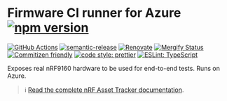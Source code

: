 # Firmware CI runner for Azure [![npm version](https://img.shields.io/npm/v/@nordicsemiconductor/firmware-ci-runner-azure.svg)](https://www.npmjs.com/package/@nordicsemiconductor/firmware-ci-runner-azure)

[![GitHub Actions](https://github.com/NordicSemiconductor/cloud-azure-firmware-ci-runner-js/workflows/Test%20and%20Release/badge.svg)](https://github.com/NordicSemiconductor/cloud-azure-firmware-ci-runner-js/actions)
[![semantic-release](https://img.shields.io/badge/%20%20%F0%9F%93%A6%F0%9F%9A%80-semantic--release-e10079.svg)](https://github.com/semantic-release/semantic-release)
[![Renovate](https://img.shields.io/badge/renovate-enabled-brightgreen.svg)](https://renovatebot.com)
[![Mergify Status](https://img.shields.io/endpoint.svg?url=https://gh.mergify.io/badges/NordicSemiconductor/cloud-azure-firmware-ci-runner-js)](https://mergify.io)
[![Commitizen friendly](https://img.shields.io/badge/commitizen-friendly-brightgreen.svg)](http://commitizen.github.io/cz-cli/)
[![code style: prettier](https://img.shields.io/badge/code_style-prettier-ff69b4.svg)](https://github.com/prettier/prettier/)
[![ESLint: TypeScript](https://img.shields.io/badge/ESLint-TypeScript-blue.svg)](https://github.com/typescript-eslint/typescript-eslint)

Exposes real nRF9160 hardware to be used for end-to-end tests. Runs on Azure.

> :information_source:
> [Read the complete nRF Asset Tracker documentation](https://nordicsemiconductor.github.io/asset-tracker-cloud-docs/).
